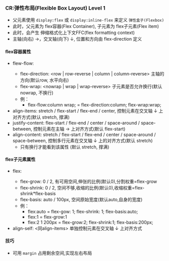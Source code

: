 ### CR:弹性布局(Flexible Box Layout) Level 1
- 父元素使用 `display:flex` 或 `display:inline-flex` 来定义 `弹性盒子(Flexbox)`
- 此时，父元素为 flex容器(Flex Container), 子元素为 flex子元素(Flex item)
- 此时，会产生 伸缩格式化上下文FFC(flex formatting context)
- 主轴(向右) →，交叉轴(向下) ↓, 位置和方向由 flex-direction 定义

#### flex容器属性
- flew-flow: <flex-direction> <flex-wrap>
  - flex-direction: <row | row-reverse | column | column-reverse> 主轴的方向(默认row, 水平向右)
  - flex-wrap: <nowrap | wrap | wrap-reverse> 子元素是否允许换行(默认 nowrap, 不换行)
  - 例：
    - flex-flow:column wrap; = flex-direction:column; flex-wrap:wrap;
- align-items: stretch / flex-start / flex-end / center, 控制元素在交叉轴 ↓ 上对齐方式(默认 stretch, 撑满)
- justify-content: flex-start / flex-end / center / space-around / space-between, 控制元素在主轴 → 上对齐方式(默认 flex-start)
- align-content: stretch / flex-start / flex-end / center / space-around / space-between, 控制多行元素在交叉轴  ↓  上的对齐方式(默认 stretch)
  - 只有换行才能看到该属性 (默认 stretch, 撑满)

#### flex子元素属性
- flex: <flex-grow> <flex-shrink> <flex-basis>
  - flex-grow: 0 / 2, 有可用空间,伸张的比例(默认0),分割权重=flex-grow
  - flex-shrink: 0 / 2, 空间不够,收缩的比例(默认0),收缩权重=flex-shrink*flex-basis
  - flex-basis: auto / 100px, 空间原始宽度(默认auto,自身的宽度)
  - 例：
    - flex:auto = flex-gow: 1; flex-shrink: 1; flex-basis:auto;
    - flex:1 = flex-grow:1
    - flex:2 1 200px = flex-grow:2; flex-shrink:1; flex-basis:200px;
- align-self: <同align-items> 单独控制元素在交叉轴  ↓  上对齐方式

#### 技巧
- 可用 `margin` 占用剩余空间,实现左右布局